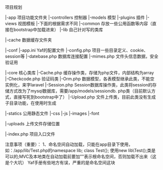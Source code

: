 项目规划

|-app  项目功能文件夹
	|-controllers  控制器
	|-models  模型
	|-plugins  插件
	|-views  视图模板
	|-下面的根据需求不同
	|-common  存放一些公用函数等内容（直接在bootstrap中加载进来）
	|-lib  自己针对写的类库

|-cache  数据缓存文件夹

|-conf
	|-app.ini  Yaf的配置文件
	|-config.php  项目一些目录定义、cookie、session等
	|-datebase.php  数据库连接配置
	|-mimes.php  文件头信息数据，安全验证用

|-core  核心类库
	|-Cache.php  缓存操作类，存储为php文件，内部结构为array
	|-Checkcode.php  验证码类
	|-Orm.php  数据模型，各表模型继承此类，不能空实例化，来字laravel
	|-Session.php  Session数据库操作类，此类将session的存储方式改为了mysql数据库，需要/app/models/sessiondb.							php类（目前默认方式，直接写死到bootstrap中了）
	|-Upload.php  文件上传类，目前此类没有生成子目录功能，在使用时生成

|-statics  公用静态文件
	|-css
	|-js
	|-images
	|-font

|-uploads  上传文件存储位置

|-index.php   项目入口文件


注意事项（重要）：
	1、命名空间自动加载，只能在app目录下使用，如：/app/lib/Test.php的namespace lib; class Test{}; 使用new lib\Test();类是可以的;MVC及本地类在自动加载前要加"\"表示根命名空间，否则加载不出来（这是个大坑）
	Yaf手册有些地方有误，严重的是命名空间这块	
